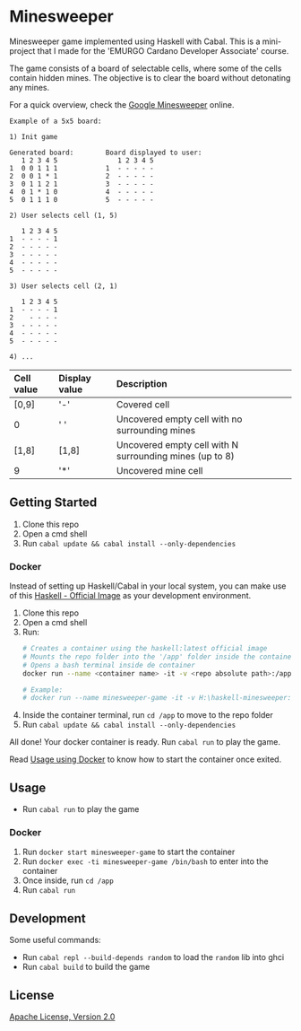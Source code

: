 # Minesweeper

Minesweeper game implemented using Haskell with Cabal. This is a mini-project that I made for the 'EMURGO Cardano Developer Associate' course.

The game consists of a board of selectable cells, where some of the cells contain hidden mines. The objective is to clear the board without detonating any mines. 

For a quick overview, check the [Google Minesweeper](https://g.co/kgs/rUvkYU) online.
  
    Example of a 5x5 board:

    1) Init game

    Generated board:        Board displayed to user:
       1 2 3 4 5               1 2 3 4 5
    1  0 0 1 1 1            1  - - - - -
    2  0 0 1 * 1            2  - - - - -
    3  0 1 1 2 1            3  - - - - -
    4  0 1 * 1 0            4  - - - - -
    5  0 1 1 1 0            5  - - - - -

    2) User selects cell (1, 5)

       1 2 3 4 5
    1  - - - - 1
    2  - - - - -
    3  - - - - -
    4  - - - - -
    5  - - - - -
    
    3) User selects cell (2, 1)

       1 2 3 4 5
    1  - - - - 1
    2    - - - -
    3  - - - - -
    4  - - - - -
    5  - - - - -

    4) ...

| Cell value   | Display value  | Description                                             |
| :---         | :---           | :---                                                    |
| [0,9]        | '-'            | Covered cell                                            |
| 0            | ' '            | Uncovered empty cell with no surrounding mines          |
| [1,8]        | [1,8]          | Uncovered empty cell with N surrounding mines (up to 8) |
| 9            | '*'            | Uncovered mine cell                                     |

## Getting Started

1. Clone this repo 
2. Open a cmd shell
3. Run `cabal update && cabal install --only-dependencies`

### Docker
Instead of setting up Haskell/Cabal in your local system, you can make use of this [Haskell - Official Image](https://hub.docker.com/_/haskell/) as your development environment.

1. Clone this repo
2. Open a cmd shell
3. Run:
	```bash
	# Creates a container using the haskell:latest official image
	# Mounts the repo folder into the '/app' folder inside the container
	# Opens a bash terminal inside de container
	docker run --name <container name> -it -v <repo absolute path>:/app haskell:latest /bin/bash

	# Example:
	# docker run --name minesweeper-game -it -v H:\haskell-minesweeper:/app haskell:latest /bin/bash
	```
4. Inside the container terminal, run `cd /app` to move to the repo folder
5. Run `cabal update && cabal install --only-dependencies`

All done! Your docker container is ready. Run `cabal run` to play the game.

Read [Usage using Docker](#usage-using-docker) to know how to start the container once exited.

## Usage
* Run `cabal run` to play the game

### Docker
1. Run `docker start minesweeper-game` to start the container  
2. Run `docker exec -ti minesweeper-game /bin/bash` to enter into the container
3. Once inside, run `cd /app` 
4. Run `cabal run` 

## Development
Some useful commands:
* Run `cabal repl --build-depends random` to load the `random` lib into ghci
* Run `cabal build` to build the game

## License
[Apache License, Version 2.0](https://www.apache.org/licenses/LICENSE-2.0)
